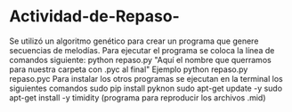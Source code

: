 # Actividad-de-Repaso-
Se utilizó un algoritmo genético para crear un programa que genere secuencias de melodías. Para ejecutar el programa se coloca la línea de comandos siguiente: python repaso.py "Aquí el nombre que querramos para nuestra carpeta con .pyc al final" Ejemplo python repaso.py repaso.pyc Para instalar los otros programas se ejecutan en la terminal los siguientes comandos sudo pip install pyknon sudo apt-get update -y sudo apt-get install -y timidity (programa para reproducir los archivos .mid)
